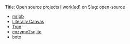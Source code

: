 Title: Open source projects I work[ed] on
Slug: open-source

* [mrjob](http://github.com/Yelp/mrjob)
* [Literally Canvas](http://literallycanvas.com)
* [Tron](http://github.com/Yelp/tron)
* [enzyme2sqlite](https://github.com/irskep/enzyme2sqlite)
* [boto](https://github.com/boto/boto)

